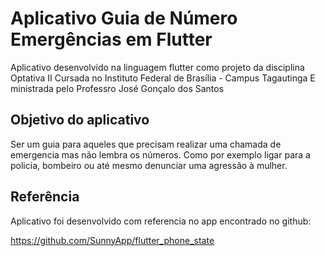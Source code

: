 # Aplicativo Guia de Número Emergências em Flutter

Aplicativo desenvolvido na linguagem flutter como projeto da disciplina Optativa II
Cursada no Instituto Federal de Brasília - Campus Tagautinga
E ministrada pelo Professro José Gonçalo dos Santos

## Objetivo do aplicativo

Ser um guia para aqueles que precisam realizar uma chamada de emergencia mas não lembra os números.
Como por exemplo ligar para a policia, bombeiro ou até mesmo denunciar uma agressão à mulher.

## Referência

Aplicativo foi desenvolvido com referencia no app encontrado no github:

https://github.com/SunnyApp/flutter_phone_state
